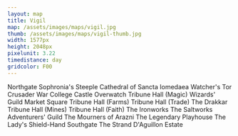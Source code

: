 ```yaml
---
layout: map
title: Vigil
map: /assets/images/maps/vigil.jpg
thumb: /assets/images/maps/vigil-thumb.jpg
width: 1577px
height: 2048px
pixelunit: 3.22
timedistance: day
gridcolor: F00
---
```

<span class="--left" style="top:1676px;left:971px">Northgate</span>
<span class="--left" style="top:1263px;left:1353px">Sophronia's Steeple</span>
<span class="--left" style="top:1180px;left:1056px">Cathedral of Sancta Iomedaea </span>
<span class="--left" style="top:1238px;left:850px">Watcher's Tor</span>
<span class="--left" style="top:1089px;left:786px">Crusader War College</span>
<span class="--left" style="top:1031px;left:880px">Castle Overwatch</span>
<span class="--left" style="top:1406px;left:611px">Tribune Hall (Magic)</span>
<span class="--left" style="top:1288px;left:689px">Wizards' Guild</span>
<span class="--left" style="top:1081px;left:459px">Market Square</span>
<span class="--left" style="top:1000px;left:470px">Tribune Hall (Farms)</span>
<span class="--left" style="top:1082px;left:1101px">Tribune Hall (Trade)</span>
<span class="--left" style="top:786px;left:1251px">The Drakkar</span>
<span class="--left" style="top:691px;left:752px">Tribune Hall (Mines)</span>
<span class="--left" style="top:891px;left:626px">Tribune Hall (Faith)</span>
<span class="--left" style="top:679px;left:973px">The Ironworks</span>
<span class="--left" style="top:548px;left:752px">The Saltworks</span>
<span class="--left" style="top:695px;left:551px">Adventurers' Guild</span>
<span class="--left" style="top:1438px;left:1148px">The Mourners of Arazni </span>
<span class="--right" style="top:1105px;left:332px">The Legendary Playhouse </span>
<span class="--left" style="top:585px;left:1055px">The Lady's Shield-Hand</span>
<span class="--left" style="top:447px;left:1057px">Southgate</span>
<span class="--left" style="top:967px;left:1364px">The Strand</span>
<span class="--left stannis" style="top:1134px;left:915px">D'Aguillon Estate</span>
